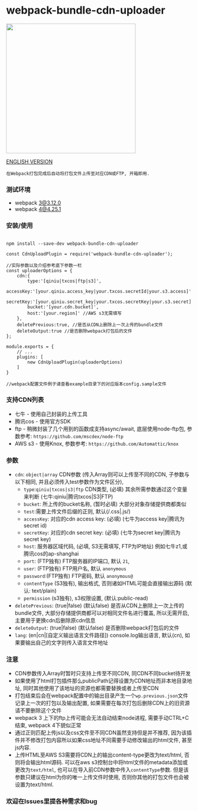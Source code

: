 # webpack-bundle-cdn-uploader

   <img src="https://github.com/yyss8/webpack-bundle-cdn-uploader/blob/master/example/output-screenshot.png?raw=true" width="350">
 
[ENGLISH VERSION](https://github.com/yyss8/webpack-bundle-cdn-uploader/blob/master/README-EN.MD)

    在Webpack打包完成后自动将打包文件上传至对应CDN或FTP, 开箱即用.

### 测试环境

 - webpack 3@3.12.0
 - webpack 4@4.25.1

### 安装/使用

```

npm install --save-dev webpack-bundle-cdn-uploader

const CdnUploadPlugin = require('webpack-bundle-cdn-uploader');

//实际参数以及介绍参考底下参数一栏
const uploaderOptions = {
    cdn:{
        type:'[qiniu|txcos|ftp|s3]',
        accessKey:'[your.qiniu.access_key|your.txcos.secretId|your.s3.access]'
        secretKey:'[your.qiniu.secret_key|your.txcos.secretKey|your.s3.secret]',
        bucket:'[your.cdn.bucket]',
        host:'[your.region]' //AWS s3无需填写
    },
    deletePrevious:true, //是否从CDN上删除上一次上传的bundle文件
    deleteOutput:true //是否删除webpack打包后的文件
};

module.exports = {
    // ...
    plugins: [
        new CdnUploadPlugin(uploaderOptions)
    ]
}

//webpack配置文件例子请查看example目录下的对应版本config.sample文件

```

### 支持CDN列表

- 七牛 - 使用自己封装的上传工具
- 腾讯cos - 使用官方SDK
- ftp - 稍微封装了几个用到的函数成支持async/await, 底层使用node-ftp包, 参数参考: `https://github.com/mscdex/node-ftp`
- AWS s3 - 使用Knox, 参数参考: `https://github.com/Automattic/knox`

### 参数

- `cdn`: `object|array` CDN参数 (传入Array则可以上传至不同的CDN, 子参数与以下相同, 并且必须传入test参数作为文件区分), 
     * `type`:`qiniu|txcos|s3|ftp` CDN类型, (必填) 其余所需参数通过这个变量来判断 (七牛:qiniu|腾讯txcos|S3|FTP)
     * `bucket`: 所上传的bucket名称, (暂时必填) 大部分对象存储提供商都类似 
     * `test`:需要上传文件后缀的正则, 默认(/\.css|\.js/)
     * `accessKey`: 对应的cdn access key: (必填) (七牛为access key|腾讯为secret id)
     * `secretKey`: 对应的cdn secret key: (必填) (七牛为secret key|腾讯为secret key)
     * `host`: 服务器区域代码, (必填, S3无需填写, FTP为IP地址) 例如七牛z1,或腾讯cos的ap-shanghai
     * `port`: (FTP独有) FTP服务器的IP端口, 默认 `21`,
     * `user`: (FTP独有) FTP用户名, 默认 `anonymous`
     * `password`:(FTP独有) FTP密码, 默认 `anonymous@`
     * `contentType` (S3独有), 输出格式, 否则诸如HTML可能会直接输出源码 (默认: text/plain)
     * `permission` (s3独有), s3权限设置, (默认:public-read)
- `deletePrevious`: (true|false) (默认false) 是否从CDN上删除上一次上传的bundle文件, 大部分存储提供商都可以对相同文件名进行覆盖, 所以无需开启, 主要用于更换cdn后删除原cdn信息
- `deleteOutput`: (true|false)  (默认false) 是否删除webpack打包后的文件
- `lang`: (en|cn|[自定义输出语言文件路径]) console.log输出语言, 默认(cn), 如果要输出自己的文字则传入语言文件地址

### 注意

- CDN参数传入Array时暂时只支持上传至不同CDN, 同CDN不同bucket待开发 
- 如果使用了html打包插件那么publicPath记得设置为CDN地址而非本地目录地址, 同时其他使用了该地址的资源也都需要替换或者上传至CDN
- 打包结束后会在webpack配置中的输出目录产生一个`wp.previous.json`文件记录上一次的打包以及输出配置, 如果需要在每次打包后删除CDN上的旧资源请不要删除这个文件
- webpack 3 上下的ftp上传可能会无法自动结束node进程, 需要手动CTRL+C结束, webpack 4下貌似正常
- 通过正则匹配上传js以及css文件至不同CDN虽然支持但是并不推荐, 因为该插件并不修改打包内容所以如果css地址不同需要手动修改输出的html文件, 甚至js内容. 
- 上传HTML至AWS S3需要将CDN上的输出content-type更改为text/html, 否则将会输出html源码. 可以在aws s3控制台中将html文件的metadata添加或更改为`text/html`, 也可以在导入前CDN参数中传入`contentType`参数. 但是该参数只建议在html为你的唯一上传文件时使用, 否则你其他的打包文件也会被设置为text/html.

### 欢迎在Issues里提各种需求和bug